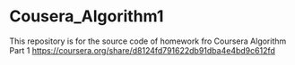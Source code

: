 # Cousera_Algorithm1
This repository is for the source code of homework fro Coursera Algorithm Part 1
https://coursera.org/share/d8124fd791622db91dba4e4bd9c612fd
